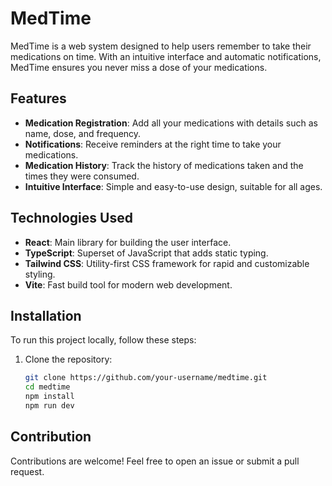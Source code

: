 # MedTime

MedTime is a web system designed to help users remember to take their medications on time. With an intuitive interface and automatic notifications, MedTime ensures you never miss a dose of your medications.

## Features

- **Medication Registration**: Add all your medications with details such as name, dose, and frequency.
- **Notifications**: Receive reminders at the right time to take your medications.
- **Medication History**: Track the history of medications taken and the times they were consumed.
- **Intuitive Interface**: Simple and easy-to-use design, suitable for all ages.

<!-- ## Screenshots

![Home Screen](link_to_home_screen_image)
![Medication Registration](link_to_medication_registration_image)
![Notifications](link_to_notifications_image) -->

## Technologies Used

- **React**: Main library for building the user interface.
- **TypeScript**: Superset of JavaScript that adds static typing.
- **Tailwind CSS**: Utility-first CSS framework for rapid and customizable styling.
- **Vite**: Fast build tool for modern web development.

## Installation

To run this project locally, follow these steps:

1. Clone the repository:
   ```bash
   git clone https://github.com/your-username/medtime.git
   cd medtime
   npm install
   npm run dev
   ```

## Contribution

Contributions are welcome! Feel free to open an issue or submit a pull request.
